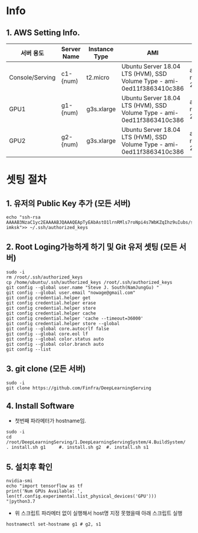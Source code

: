 # Info
## 1. AWS Setting Info.
|서버 용도          |Server Name|Instance Type|AMI                                                                   |Zone           |EBS |Security Gupoup  |
|---------------|-----------|-------------|----------------------------------------------------------------------|---------------|----|-----------------|
|Console/Serving|c1-{num)   |t2.micro     |Ubuntu Server 18.04 LTS (HVM), SSD Volume Type - ami-0ed11f3863410c386|ap-northeast-2c|30G |GPU_SecurityGroup|
|GPU1           |g1-{num)   |g3s.xlarge   |Ubuntu Server 18.04 LTS (HVM), SSD Volume Type - ami-0ed11f3863410c386|ap-northeast-2c|30G |GPU_SecurityGroup|
|GPU2           |g2-{num)   |g3s.xlarge   |Ubuntu Server 18.04 LTS (HVM), SSD Volume Type - ami-0ed11f3863410c386|ap-northeast-2c|30G |GPU_SecurityGroup|


# 셋팅 절차
## 1. 유저의 Public Key 추가 (모든 서버)
```
echo "ssh-rsa AAAAB3NzaC1yc2EAAAABJQAAAQEApTyEAbAstO1lrnRMls7roNpi4s7WbKZqIhz9uIubs/sJGqwruRLsJC4VoVfgLVTXO5WWJ6xIQ0MXpz+Xdx2VliPyFDVMMg0H9MyNjFpN+xgd7HwKM5AxOLc2Z6iJGV4NmFIGdvldI8B7xPae1L3jQn7cdoBkF3MNWV31BcITLUgd5hwXTgQ4pHx+xEIq6pmoSkZMCAcTUr1eECWzyPGy3b35bjXONxysRmvu9eo69HhtqhSBBrAhmsO6ITOqoBorbFw7o5ZP5W5/YGM3zYiYgepl+Bd3GYKdJ7hAbiUPf7dRx3L3+64GDovrzBvLSZZAYdhRzWErcUZwcZS+7pmEwQ== imksk">> ~/.ssh/authorized_keys
```

## 2. Root Loging가능하게 하기 및 Git 유저 셋팅 (모든 서버)
```
sudo -i
rm /root/.ssh/authorized_keys
cp /home/ubuntu/.ssh/authorized_keys /root/.ssh/authorized_keys
git config --global user.name "Steve J. South(NamJungGu) "
git config --global user.email "nowage@gmail.com"
git config credential.helper get
git config credential.helper erase
git config credential.helper store
git config credential.helper cache
git config credential.helper 'cache --timeout=36000'
git config credential.helper store --global
git config --global core.autocrlf false
git config --global core.eol lf
git config --global color.status auto
git config --global color.branch auto
git config --list
```

## 3. git clone (모든 서버)
```
sudo -i
git clone https://github.com/Finfra/DeepLearningServing
```

## 4. Install Software
* 첫번째 파라메터가 hostname임.
```
sudo -i
cd /root/DeepLearningServing/1.DeepLearningServingSystem/4.BuildSystem/
. install.sh g1     #. install.sh g2  #. install.sh s1
```

## 5. 설치후 확인
```
nvidia-smi
echo "import tensorflow as tf
print('Num GPUs Available: ', len(tf.config.experimental.list_physical_devices('GPU')))
"|python3.7
```

* 위 스크립트 파라메터 없이 실행해서 host명 지정 못했을때 아래 스크립트 실행
```
hostnamectl set-hostname g1 # g2, s1
```
